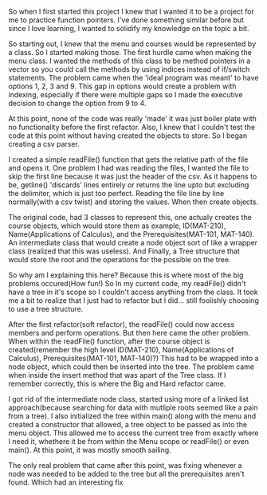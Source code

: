 So when I first started this project I knew that I wanted it to be a project 
for me to practice function pointers. I've done something similar before but since
I love learning, I wanted to solidify my knowledge on the topic a bit.

So starting out, I knew that the menu and courses would be represented by a class.
So I started making those. The first hurdle came when making the menu class.
I wanted the methods of this class to be method pointers in a vector so you could
call the methods by using indices instead of if/switch statements. The problem came 
when the 'ideal program was meant' to have options 1, 2, 3 and 9. This gap in options 
would create a problem with indexing, especially if there were multiple gaps so I 
made the executive decision to change the option from 9 to 4.

At this point, none of the code was really 'made' it was just boiler plate with 
no functionality before the first refactor. Also, I knew that I couldn't test the code
at this point without having created the objects to store. So I began creating a csv parser.

I created a simple readFile() function that gets the relative path of the file and opens it.
One problem I had was reading the files, I wanted the file to skip the first line because
it was just the header of the csv. As it happens to be, getline() 'discards' lines 
entirely or returns the line upto but excluding the delimiter, which is just too perfect.
Reading the file line by line normally(with a csv twist) and storing the values.
When then create objects.

The original code, had 3 classes to represent this, one actualy creates the course objects,
which would store them as example, ID(MAT-210), Name(Applications of Calculus), and the Prerequisites(MAT-101, MAT-140).
An intermediate class that would create a node object sort of like a wrapper class (realized that this was useless). 
And Finally, a Tree structure that would store the root and the operations for the possible on the tree.

So why am I explaining this here? Because this is where most of the big problems occured(How fun!)
So In my current code, my readFile() didn't have a tree in it's scope so I couldn't access anything from the class. 
It took me a bit to realize that I just had to refactor but I did... still foolishly choosing to use a tree structure.

After the first refactor(soft refactor), the readFile() could now access members and perform operations. But then here came the other problem.
When within the readFile() function, after the course object is created(remember the high level ID(MAT-210), Name(Applications of Calculus), Prerequisites(MAT-101, MAT-140)?)
This had to be wrapped into a node object, which could then be inserted into the tree. The problem came when inside the insert method that was apart of the Tree class.
If I remember correctly, this is where the Big and Hard refactor came.

I got rid of the intermediate node class, started using more of a linked list approach(because searching for data with mutliple roots seemed like a pain from a tree).
I also initialized the tree within main() along with the menu and created a constructor that allowed, a tree object to be passed as into the menu object. This allowed
me to access the current tree from exactly where I need it, whethere it be from within the Menu scope or readFile() or even main(). At this point, it was mostly smooth sailing.

The only real problem that came after this point, was fixing whenever a node was needed to be added to the tree but all the prerequisites aren't found. Which had an interesting fix








